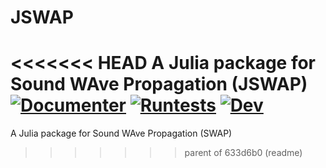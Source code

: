 # JSWAP
<<<<<<< HEAD
 A Julia package for Sound WAve Propagation (JSWAP)
[![Documenter](https://github.com/deconvolution/JSWAP/actions/workflows/Documenter.yml/badge.svg)](https://github.com/deconvolution/JSWAP/actions/workflows/Documenter.yml)
[![Runtests](https://github.com/deconvolution/JSWAP/actions/workflows/Runtests.yml/badge.svg)](https://github.com/deconvolution/JSWAP/actions/workflows/Runtests.yml)
[![Dev](https://img.shields.io/badge/docs-dev-blue.svg)](https://deconvolution.github.io/JSWAP/dev/)
=======
 A Julia package for Sound WAve Propagation (SWAP)
>>>>>>> parent of 633d6b0 (readme)
